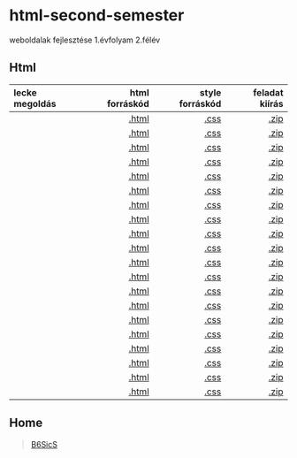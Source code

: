 # html-second-semester
weboldalak fejlesztése 1.évfolyam 2.félév

## Html

| lecke megoldás | html forráskód | style forráskód | feladat kiírás |
| :------------- | -------------: | --------------: | -------------: |
| []() | [.html]() | [.css]() | [.zip]() |
| []() | [.html]() | [.css]() | [.zip]() |
| []() | [.html]() | [.css]() | [.zip]() |
| []() | [.html]() | [.css]() | [.zip]() |
| []() | [.html]() | [.css]() | [.zip]() |
| []() | [.html]() | [.css]() | [.zip]() |
| []() | [.html]() | [.css]() | [.zip]() |
| []() | [.html]() | [.css]() | [.zip]() |
| []() | [.html]() | [.css]() | [.zip]() |
| []() | [.html]() | [.css]() | [.zip]() |
| []() | [.html]() | [.css]() | [.zip]() |
| []() | [.html]() | [.css]() | [.zip]() |
| []() | [.html]() | [.css]() | [.zip]() |
| []() | [.html]() | [.css]() | [.zip]() |
| []() | [.html]() | [.css]() | [.zip]() |
| []() | [.html]() | [.css]() | [.zip]() |
| []() | [.html]() | [.css]() | [.zip]() |
| []() | [.html]() | [.css]() | [.zip]() |
| []() | [.html]() | [.css]() | [.zip]() |
| []() | [.html]() | [.css]() | [.zip]() |

## Home

> [B6SicS](https://b6sics.github.io/)
> 
